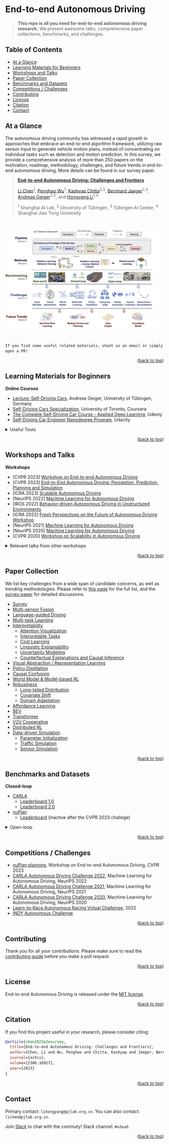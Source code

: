 <div id="top">

# End-to-end Autonomous Driving

> **This repo is all you need for end-to-end autonomous driving research.** We present awesome talks, comprehensive paper collections, benchmarks, and challenges.

<!-- ![](https://img.shields.io/badge/Record-137-673ab7.svg)
![](https://img.shields.io/badge/License-MIT-lightgrey.svg) -->

## Table of Contents

- [At a Glance](#at-a-glance)
- [Learning Materials for Beginners](#learning-materials-for-beginners)
- [Workshops and Talks](#workshops-and-talks)
- [Paper Collection](#paper-collection)
- [Benchmarks and Datasets](#benchmarks-and-datasets)
- [Competitions / Challenges](#competitions--challenges) 
- [Contributing](#contributing)
- [License](#license)
- [Citation](#citation)
- [Contact](#contact)

## At a Glance

The autonomous driving community has witnessed a rapid growth in approaches that embrace an end-to-end algorithm framework, utilizing raw sensor input to generate vehicle motion plans, instead of concentrating on individual tasks such as detection and motion prediction. In this survey, we provide a comprehensive analysis of more than 250 papers on the motivation, roadmap, methodology, challenges, and future trends in end-to-end autonomous driving. More details can be found in our survey paper.

> [**End-to-end Autonomous Driving: Challenges and Frontiers**](https://arxiv.org/abs/2306.16927)
>
> [Li Chen](https://scholar.google.com/citations?user=ulZxvY0AAAAJ&hl=en&authuser=1)<sup>1</sup>, [Penghao Wu](https://scholar.google.com/citations?user=9mssd5EAAAAJ&hl=en)<sup>1</sup>, [Kashyap Chitta](https://kashyap7x.github.io/)<sup>2,3</sup>, [Bernhard Jaeger](https://kait0.github.io/)<sup>2,3</sup>, [Andreas Geiger](https://www.cvlibs.net/)<sup>2,3</sup>, and [Hongyang Li](https://lihongyang.info/)<sup>1,4</sup>
> 
> <sup>1</sup> Shanghai AI Lab, <sup>2</sup> University of Tübingen, <sup>3</sup> Tübingen AI Center, <sup>4</sup> Shanghai Jiao Tong University
>

<br/>

![](assets/overview.jpg)

<br/>

``
If you find some useful related materials, shoot us an email or simply open a PR!
``

<p align="right">(<a href="#top">back to top</a>)</p>


## Learning Materials for Beginners
  
**Online Courses**
- [Lecture: Self-Driving Cars](https://uni-tuebingen.de/en/fakultaeten/mathematisch-naturwissenschaftliche-fakultaet/fachbereiche/informatik/lehrstuehle/autonomous-vision/lectures/self-driving-cars/), Andreas Geiger, University of Tübingen, Germany
- [Self-Driving Cars Specialization](https://www.coursera.org/specializations/self-driving-cars), University of Toronto, Coursera
- [The Complete Self-Driving Car Course - Applied Deep Learning](https://www.udemy.com/course/applied-deep-learningtm-the-complete-self-driving-car-course/), Udemy
- [Self-Driving Car Engineer Nanodegree Program](https://www.udacity.com/course/self-driving-car-engineer-nanodegree--nd0013), Udacity

<details>
  <summary>Useful Tools</summary>
  
  - Under construction!
  
</details>

<p align="right">(<a href="#top">back to top</a>)</p>
  
## Workshops and Talks

**Workshops**
- [CVPR 2023] [Workshop on End-to-end Autonomous Driving](https://opendrivelab.com/e2ead/cvpr23.html)
- [CVPR 2023] [End-to-End Autonomous Driving: Perception, Prediction, Planning and Simulation](https://e2ead.github.io/2023.html)
- [ICRA 2023] [Scalable Autonomous Driving](https://sites.google.com/view/icra2023av/home?authuser=0)
- [NeurIPS 2022] [Machine Learning for Autonomous Driving](https://ml4ad.github.io/)
- [IROS 2022] [Behavior-driven Autonomous Driving in Unstructured Environments](https://gamma.umd.edu/workshops/badue22/)
- [ICRA 2022] [Fresh Perspectives on the Future of Autonomous Driving Workshop](https://www.self-driving-cars.org/)
- [NeurIPS 2021] [Machine Learning for Autonomous Driving](https://ml4ad.github.io/2021/)
- [NeurIPS 2020] [Machine Learning for Autonomous Driving](https://ml4ad.github.io/2020/)
- [CVPR 2020] [Workshop on Scalability in Autonomous Driving](https://sites.google.com/view/cvpr20-scalability)


<details>
  <summary>Relevant talks from other workshops</summary>
  
  - [Common Misconceptions in Autonomous Driving](https://www.youtube.com/watch?v=x_42Fji1Z2M) - Andreas Geiger, Workshop on Autonomous Driving, CVPR 2023
  - [Learning Robust Policies for Self-Driving](https://www.youtube.com/watch?v=rm-1sPQV4zg) - Andreas Geiger, AVVision: Autonomous Vehicle Vision Workshop, ECCV 2022
  - [Autonomous Driving: The Way Forward](https://www.youtube.com/watch?v=XmtTjqimW3g) -  Vladlen Koltun, Workshop on AI for Autonomous Driving, ICML 2020
  - [Feedback in Imitation Learning: Confusion on Causality and Covariate Shift](https://www.youtube.com/watch?v=4VAwdCIBTG8) -  Sanjiban Choudhury and Arun Venkatraman, Workshop on AI for Autonomous Driving, ICML 2020
  
</details>
  
<p align="right">(<a href="#top">back to top</a>)</p>

## Paper Collection
We list key challenges from a wide span of candidate concerns, as well as trending methodologies. Please refer to [this page](./papers.md) for the full list, and the [survey paper](https://arxiv.org/abs/2306.16927) for detailed discussions.

- [Survey](./papers.md#survey)
- [Multi-sensor Fusion](./papers.md#multi-sensor-fusion)
- [Language-guided Driving](./papers.md#language-guided-driving)
- [Multi-task Learning](./papers.md#multi-task-learning)
- [Interpretability](./papers.md#interpretability)
  - [Attention Visualization](./papers.md#attention-visualization)
  - [Interpretable Tasks](./papers.md#interpretable-tasks)
  - [Cost Learning](./papers.md#cost-learning)
  - [Linguistic Explainability](./papers.md#linguistic-explainability)
  - [Uncertainty Modeling](./papers.md#uncertainty-modeling)
  - [Counterfactual Explanations and Causal Inference](./papers.md#counterfactual-explanations-and-causal-inference)
- [Visual Abstraction / Representation Learning](./papers.md#visual-abstraction--representation-learning)
- [Policy Distillation](./papers.md#policy-distillation)
- [Causal Confusion](./papers.md#causal-confusion)
- [World Model & Model-based RL](./papers.md#world-model--model-based-rl)
- [Robustness](./papers.md#robustness)
  - [Long-tailed Distribution](./papers.md#long-tailed-distribution)
  - [Covariate Shift](./papers.md#covariate-shift)
  - [Domain Adaptation](./papers.md#domain-adaptation)
- [Affordance Learning](./papers.md#affordance-learning)
- [BEV](./papers.md#bev)
- [Transformer](./papers.md#transformer)
- [V2V Cooperative](./papers.md#v2v-cooperative)
- [Distributed RL](./papers.md#distributed-rl)
- [Data-driven Simulation](./papers.md#data-driven-simulation)
  - [Parameter Initialization](./papers.md#parameter-initialization)
  - [Traffic Simulation](./papers.md#traffic-simulation)
  - [Sensor Simulation](./papers.md#sensor-simulation)

<p align="right">(<a href="#top">back to top</a>)</p>

## Benchmarks and Datasets

**Closed-loop**
- [CARLA](https://leaderboard.carla.org/leaderboard/)
  - [Leaderboard 1.0](https://leaderboard.carla.org/get_started_v1/)
  - [Leaderboard 2.0](https://leaderboard.carla.org/get_started/)
- [nuPlan](https://www.nuscenes.org/nuplan)
  - [Leaderboard](https://eval.ai/web/challenges/challenge-page/1856/overview) (inactive after the CVPR 2023 challege)

<details>
  <summary>Open-loop</summary>
  
- [nuScenes](https://www.nuscenes.org/nuscenes)
- [nuPlan](https://www.nuscenes.org/nuplan)
- [Argoverse](https://www.argoverse.org/av2.html)
- [Waymo Open Dataset](https://waymo.com/open/)
  
</details>

<p align="right">(<a href="#top">back to top</a>)</p>

## Competitions / Challenges

- [nuPlan planning](https://opendrivelab.com/AD23Challenge.html#nuplan_planning), Workshop on End-to-end Autonomous Driving, CVPR 2023
- [CARLA Autonomous Driving Challenge 2022](https://ml4ad.github.io/#challenge), Machine Learning for Autonomous Driving, NeurIPS 2022
- [CARLA Autonomous Driving Challenge 2021](https://ml4ad.github.io/2021/#challenge), Machine Learning for Autonomous Driving, NeurIPS 2021
- [CARLA Autonomous Driving Challenge 2020](https://ml4ad.github.io/2020/#challenge), Machine Learning for Autonomous Driving, NeurIPS 2020
- [Learn-to-Race Autonomous Racing Virtual Challenge](https://www.aicrowd.com/challenges/learn-to-race-autonomous-racing-virtual-challenge), 2022
- [INDY Autonomous Challenge](https://www.indyautonomouschallenge.com/)

<p align="right">(<a href="#top">back to top</a>)</p>
  
## Contributing
Thank you for all your contributions. Please make sure to read the [contributing guide](./CONTRIBUTING.md) before you make a pull request.

<p align="right">(<a href="#top">back to top</a>)</p>

## License
End-to-end Autonomous Driving is released under the [MIT license](./LICENSE).

<p align="right">(<a href="#top">back to top</a>)</p>

## Citation
If you find this project useful in your research, please consider citing:
```BibTeX
@article{chen2023e2esurvey,
  title={End-to-end Autonomous Driving: Challenges and Frontiers},
  author={Chen, Li and Wu, Penghao and Chitta, Kashyap and Jaeger, Bernhard and Geiger, Andreas and Li, Hongyang},
  journal={arXiv},
  volume={2306.16927},
  year={2023}
}
```

<p align="right">(<a href="#top">back to top</a>)</p>

## Contact
Primary contact: `lihongyang@pjlab.org.cn`. You can also contact: `lichen@pjlab.org.cn`.

Join [Slack](https://join.slack.com/t/opendrivelab/shared_invite/zt-1rcp42b35-Wc5I0MhUrahlM5qDeJrVqQ) to chat with the commuty! Slack channel: `#e2ead`.

<p align="right">(<a href="#top">back to top</a>)</p>
